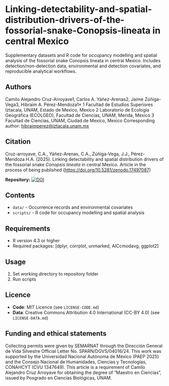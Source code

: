 # Linking-detectability-and-spatial-distribution-drivers-of-the-fossorial-snake-Conopsis-lineata in central Mexico
Supplementary datasets and R code for occupancy modelling and spatial analysis of the fossorial snake Conopsis lineata in central Mexico. Includes detection/non-detection data, environmental and detection covariates, and reproducible analytical workflows.

## Authors
Camilo Alejandro Cruz-Arroyave1, Carlos A. Yáñez-Arenas2, Jaime Zúñiga-Vega3, Hibraim A. Pérez-Mendoza1*
1 Facultad de Estudios Superiores Iztacala, UNAM, Estado de Mexico, Mexico
2 Laboratorio de Ecología Geográfica (ECOLGEO), Facultad de Ciencias, UNAM, Merida, Mexico
3 Facultad de Ciencias, UNAM, Ciudad de Mexico, Mexico
Corresponding author: hibraimperez@iztacala.unam.mx 

## Citation
Cruz-arroyave, C.A., Yáñez-Arenas, C.A., Zúñiga-Vega, J.J., Pérez-Mendoza H.A. (2025). Linking detectability and spatial distribution drivers of the fossorial snake *Conopsis lineata* in central Mexico. Article in the process of being published (https://doi.org/10.5281/zenodo.17497087)

**Repository:** [![DOI](https://zenodo.org/badge/DOI/10.5281/zenodo.XXXXXXX.svg)](https://doi.org/10.5281/zenodo.XXXXXXX)

## Contents
- `data/` - Occurrence records and environmental covariates
- `scripts/` - R code for occupancy modelling and spatial analysis

## Requirements
- R version 4.3 or higher
- Required packages: [dplyr, corrplot, unmarked, AICcmodavg, ggplot2]

## Usage
1. Set working directory to repository folder
2. Run scripts

## Licence
- **Code**: MIT Licence (see `LICENSE-CODE.md`)
- **Data**: Creative Commons Attribution 4.0 International (CC-BY 4.0) (see `LICENSE-DATA.md`)

## Funding and ethical statements
Collecting permits were given by SEMARNAT through the Dirección General de Vida Silvestre Official Letter No. SPARN/DGVS/04016/24. This work was supported by the Universidad Nacional Autónoma de México (PAEP 2025) and the Consejo Nacional de Humanidades, Ciencias y Tecnologías, CONAHCYT (CVU 1347649). This article is a requirement of Camilo Alejandro Cruz Arroyave for obtaining the degree of “Maestro en Ciencias”, issued by Posgrado en Ciencias Biológicas, UNAM.
